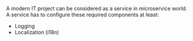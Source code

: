 A modern IT project can be considered as a service in microservice world. A service has to configure these required components at least:
- Logging
- Localization (i18n)
